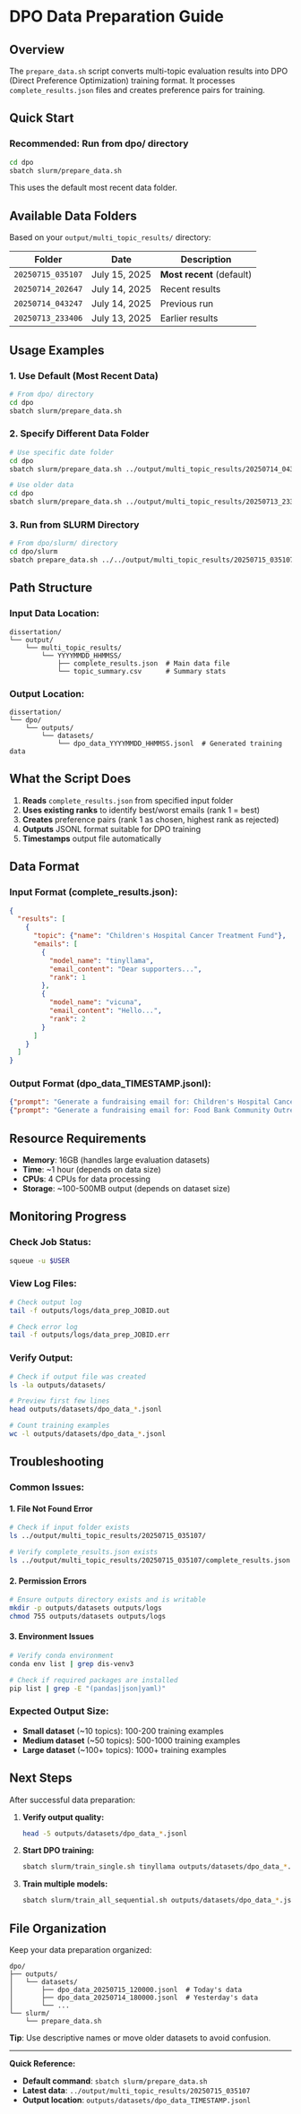 # DPO Data Preparation Guide

## Overview

The `prepare_data.sh` script converts multi-topic evaluation results into DPO (Direct Preference Optimization) training format. It processes `complete_results.json` files and creates preference pairs for training.

## Quick Start

### **Recommended: Run from dpo/ directory**
```bash
cd dpo
sbatch slurm/prepare_data.sh
```
This uses the default most recent data folder.

## Available Data Folders

Based on your `output/multi_topic_results/` directory:

| Folder | Date | Description |
|--------|------|-------------|
| `20250715_035107` | July 15, 2025 | **Most recent** (default) |
| `20250714_202647` | July 14, 2025 | Recent results |
| `20250714_043247` | July 14, 2025 | Previous run |
| `20250713_233406` | July 13, 2025 | Earlier results |

## Usage Examples

### **1. Use Default (Most Recent Data)**
```bash
# From dpo/ directory
cd dpo
sbatch slurm/prepare_data.sh
```

### **2. Specify Different Data Folder**
```bash
# Use specific date folder
cd dpo
sbatch slurm/prepare_data.sh ../output/multi_topic_results/20250714_043247

# Use older data
cd dpo  
sbatch slurm/prepare_data.sh ../output/multi_topic_results/20250713_233406
```

### **3. Run from SLURM Directory**
```bash
# From dpo/slurm/ directory
cd dpo/slurm
sbatch prepare_data.sh ../../output/multi_topic_results/20250715_035107
```

## Path Structure

### **Input Data Location:**
```
dissertation/
└── output/
    └── multi_topic_results/
        └── YYYYMMDD_HHMMSS/
            ├── complete_results.json  # Main data file
            └── topic_summary.csv      # Summary stats
```

### **Output Location:**
```
dissertation/
└── dpo/
    └── outputs/
        └── datasets/
            └── dpo_data_YYYYMMDD_HHMMSS.jsonl  # Generated training data
```

## What the Script Does

1. **Reads** `complete_results.json` from specified input folder
2. **Uses existing ranks** to identify best/worst emails (rank 1 = best)
3. **Creates** preference pairs (rank 1 as chosen, highest rank as rejected)
4. **Outputs** JSONL format suitable for DPO training
5. **Timestamps** output file automatically

## Data Format

### **Input Format (complete_results.json):**
```json
{
  "results": [
    {
      "topic": {"name": "Children's Hospital Cancer Treatment Fund"},
      "emails": [
        {
          "model_name": "tinyllama",
          "email_content": "Dear supporters...",
          "rank": 1
        },
        {
          "model_name": "vicuna",
          "email_content": "Hello...",
          "rank": 2
        }
      ]
    }
  ]
}
```

### **Output Format (dpo_data_TIMESTAMP.jsonl):**
```json
{"prompt": "Generate a fundraising email for: Children's Hospital Cancer Treatment Fund", "chosen": "Dear supporters...", "rejected": "Hi there..."}
{"prompt": "Generate a fundraising email for: Food Bank Community Outreach Initiative", "chosen": "Dear friends...", "rejected": "Hello..."}
```

## Resource Requirements

- **Memory**: 16GB (handles large evaluation datasets)
- **Time**: ~1 hour (depends on data size)
- **CPUs**: 4 CPUs for data processing
- **Storage**: ~100-500MB output (depends on dataset size)

## Monitoring Progress

### **Check Job Status:**
```bash
squeue -u $USER
```

### **View Log Files:**
```bash
# Check output log
tail -f outputs/logs/data_prep_JOBID.out

# Check error log  
tail -f outputs/logs/data_prep_JOBID.err
```

### **Verify Output:**
```bash
# Check if output file was created
ls -la outputs/datasets/

# Preview first few lines
head outputs/datasets/dpo_data_*.jsonl

# Count training examples
wc -l outputs/datasets/dpo_data_*.jsonl
```

## Troubleshooting

### **Common Issues:**

#### **1. File Not Found Error**
```bash
# Check if input folder exists
ls ../output/multi_topic_results/20250715_035107/

# Verify complete_results.json exists
ls ../output/multi_topic_results/20250715_035107/complete_results.json
```

#### **2. Permission Errors**
```bash
# Ensure outputs directory exists and is writable
mkdir -p outputs/datasets outputs/logs
chmod 755 outputs/datasets outputs/logs
```

#### **3. Environment Issues**
```bash
# Verify conda environment
conda env list | grep dis-venv3

# Check if required packages are installed
pip list | grep -E "(pandas|json|yaml)"
```

### **Expected Output Size:**
- **Small dataset** (~10 topics): 100-200 training examples
- **Medium dataset** (~50 topics): 500-1000 training examples  
- **Large dataset** (~100+ topics): 1000+ training examples

## Next Steps

After successful data preparation:

1. **Verify output quality:**
   ```bash
   head -5 outputs/datasets/dpo_data_*.jsonl
   ```

2. **Start DPO training:**
   ```bash
   sbatch slurm/train_single.sh tinyllama outputs/datasets/dpo_data_*.jsonl
   ```

3. **Train multiple models:**
   ```bash
   sbatch slurm/train_all_sequential.sh outputs/datasets/dpo_data_*.jsonl
   ```

## File Organization

Keep your data preparation organized:

```
dpo/
├── outputs/
│   └── datasets/
│       ├── dpo_data_20250715_120000.jsonl  # Today's data
│       ├── dpo_data_20250714_180000.jsonl  # Yesterday's data
│       └── ...
└── slurm/
    └── prepare_data.sh
```

**Tip**: Use descriptive names or move older datasets to avoid confusion.

---

**Quick Reference:**
- **Default command**: `sbatch slurm/prepare_data.sh`
- **Latest data**: `../output/multi_topic_results/20250715_035107`
- **Output location**: `outputs/datasets/dpo_data_TIMESTAMP.jsonl`
